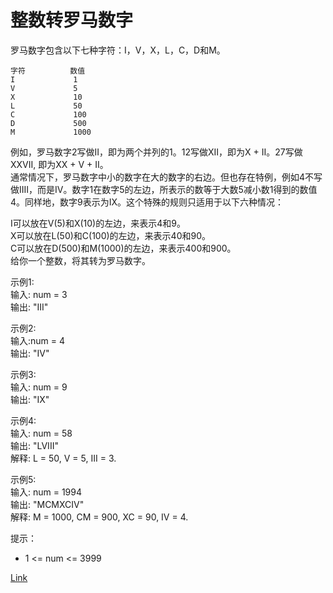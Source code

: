 <h1>整数转罗马数字</h1>

罗马数字包含以下七种字符：I，V，X，L，C，D和M。</br>

    字符          数值
    I             1
    V             5
    X             10
    L             50
    C             100
    D             500
    M             1000

例如，罗马数字2写做II，即为两个并列的1。12写做XII，即为X + II。27写做XXVII, 即为XX + V + II。</br>
通常情况下，罗马数字中小的数字在大的数字的右边。但也存在特例，例如4不写做IIII，而是IV。数字1在数字5的左边，所表示的数等于大数5减小数1得到的数值4。同样地，数字9表示为IX。这个特殊的规则只适用于以下六种情况：</br>

I可以放在V(5)和X(10)的左边，来表示4和9。</br>
X可以放在L(50)和C(100)的左边，来表示40和90。</br>
C可以放在D(500)和M(1000)的左边，来表示400和900。</br>
给你一个整数，将其转为罗马数字。</br>

示例1:</br>
输入: num = 3</br>
输出: "III"</br>

示例2:</br>
输入:num = 4</br>
输出: "IV"</br>

示例3:</br>
输入: num = 9</br>
输出: "IX"</br>

示例4:</br>
输入: num = 58</br>
输出: "LVIII"</br>
解释: L = 50, V = 5, III = 3.</br>

示例5:</br>
输入: num = 1994</br>
输出: "MCMXCIV"</br>
解释: M = 1000, CM = 900, XC = 90, IV = 4.</br>

提示：
- 1 <= num <= 3999

[Link](https://leetcode-cn.com/problems/integer-to-roman/)